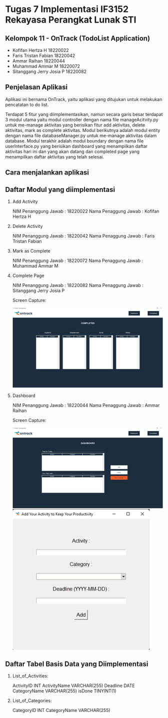 # Tugas 7 Implementasi IF3152 Rekayasa Perangkat Lunak STI
## Kelompok 11 - OnTrack (TodoList Application)
+ Kofifan Hertza H 18220022
+ Faris Tristan Fabian 18220042
+ Ammar Raihan 18220044
+ Muhammad Ammar M 18220072
+ Sitanggang Jerry Josia P 18220082

## Penjelasan Aplikasi
Aplikasi ini bernama OnTrack, yaitu aplikasi yang ditujukan untuk melakukan pencatatan to do list.

Terdapat 5 fitur yang diimplementasikan, namun secara garis besar terdapat 3 modul utama yaitu modul controller dengan nama file manageAcitvity.py untuk me-manage aktivitas yang berisikan fitur add aktivitas, delete aktivitas, mark as complete aktivitas. Modul berikutnya adalah modul entity dengan nama file databaseManager.py untuk me-manage aktivitas dalam database. Modul terakhir adalah modul boundary dengan nama file userInterface.py yang berisikan dashboard yang menampilkan daftar aktivitas hari ini dan yang akan datang dan completed page yang menampilkan daftar aktivitas yang telah selesai.

## Cara menjalankan aplikasi

## Daftar Modul yang diimplementasi
1. Add Activity

    NIM Penanggung Jawab : 18220022
    Nama Penaggung Jawab : Kofifan Hertza H

2. Delete Activity

    NIM Penanggung Jawab : 18220042
    Nama Penaggung Jawab : Faris Tristan Fabian

3. Mark as Complete

    NIM Penanggung Jawab : 18220072
    Nama Penaggung Jawab : Muhammad Ammar M

4. Complete Page

    NIM Penanggung Jawab : 18220082
    Nama Penaggung Jawab : Sitanggang Jerry Josia P

    Screen Capture:

    ![CompletedPage](doc/SS_CompletedPage.png)

5. Dashboard

    NIM Penanggung Jawab : 18220044
    Nama Penaggung Jawab : Ammar Raihan

    Screen Capture:

    ![Dashboard](doc/SS_Dashboard.png)
    ![Dashboard](doc/SS_AddActivityForm.png)


## Daftar Tabel Basis Data yang Diimplementasi
1. List_of_Activities:

    ActivityID INT
    ActivityName VARCHAR(255)
    Deadline DATE
    CategoryName VARCHAR(255)
    isDone TINYINT(1)

2. List_of_Categories:

    CategoryID INT 
    CategoryName VARCHAR(255)

